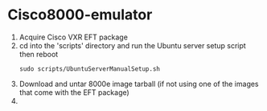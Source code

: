 # Cisco8000-emulator

1. Acquire Cisco VXR EFT package
2. cd into the 'scripts' directory and run the Ubuntu server setup script then reboot
   ```
   sudo scripts/UbuntuServerManualSetup.sh
   ```
4. Download and untar 8000e image tarball (if not using one of the images that come with the EFT package)
5. 
